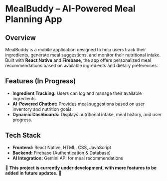 # MealBuddy – AI-Powered Meal Planning App

## Overview
MealBuddy is a mobile application designed to help users track their ingredients, generate meal suggestions, and monitor their nutritional intake. Built with **React Native** and **Firebase**, the app offers personalized meal recommendations based on available ingredients and dietary preferences.

## Features (In Progress)
- **Ingredient Tracking:** Users can log and manage their available ingredients.
- **AI-Powered Chatbot:** Provides meal suggestions based on user inventory and nutrition goals.
- **Dynamic Dashboards:** Displays nutritional intake, meal history, and user progress.

## Tech Stack
- **Frontend:** React Native, HTML, CSS, JavaScript
- **Backend:** Firebase (Authentication & Database)
- **AI Integration:** Gemini API for meal recommendations

🚧 **This project is currently under development, with more features to be added in future updates.** 🚧
